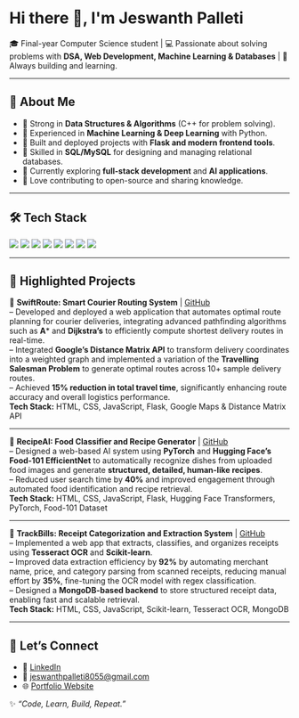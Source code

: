 # Hi there 👋, I'm Jeswanth Palleti

🎓 Final-year Computer Science student | 💻 Passionate about solving problems with **DSA, Web Development, Machine Learning & Databases** | 🚀 Always building and learning.

---

## 🌟 About Me
- 🔹 Strong in **Data Structures & Algorithms** (C++ for problem solving).
- 🔹 Experienced in **Machine Learning & Deep Learning** with Python.
- 🔹 Built and deployed projects with **Flask and modern frontend tools**.
- 🔹 Skilled in **SQL/MySQL** for designing and managing relational databases.
- 🔹 Currently exploring **full-stack development** and **AI applications**.
- 🔹 Love contributing to open-source and sharing knowledge.

---

## 🛠️ Tech Stack
<p>
  <img src="https://img.shields.io/badge/C++-00599C?style=for-the-badge&logo=c%2B%2B&logoColor=white"/>
  <img src="https://img.shields.io/badge/Python-3776AB?style=for-the-badge&logo=python&logoColor=white"/>
  <img src="https://img.shields.io/badge/Flask-000000?style=for-the-badge&logo=flask&logoColor=white"/>
  <img src="https://img.shields.io/badge/TailwindCSS-06B6D4?style=for-the-badge&logo=tailwindcss&logoColor=white"/>
  <img src="https://img.shields.io/badge/HTML5-E34F26?style=for-the-badge&logo=html5&logoColor=white"/>
  <img src="https://img.shields.io/badge/CSS3-1572B6?style=for-the-badge&logo=css3&logoColor=white"/>
  <img src="https://img.shields.io/badge/JavaScript-F7DF1E?style=for-the-badge&logo=javascript&logoColor=black"/>
  <img src="https://img.shields.io/badge/MySQL-4479A1?style=for-the-badge&logo=mysql&logoColor=white"/>
</p>

---

## 🚀 Highlighted Projects

🔹 **SwiftRoute: Smart Courier Routing System** | [GitHub](https://github.com/JeswanthPalleti-01/smart-courier-routing)  
– Developed and deployed a web application that automates optimal route planning for courier deliveries, integrating advanced pathfinding algorithms such as **A*** and **Dijkstra’s** to efficiently compute shortest delivery routes in real-time.  
– Integrated **Google’s Distance Matrix API** to transform delivery coordinates into a weighted graph and implemented a variation of the **Travelling Salesman Problem** to generate optimal routes across 10+ sample delivery routes.  
– Achieved **15% reduction in total travel time**, significantly enhancing route accuracy and overall logistics performance.  
**Tech Stack:** HTML, CSS, JavaScript, Flask, Google Maps & Distance Matrix API  

---

🔹 **RecipeAI: Food Classifier and Recipe Generator** | [GitHub](https://github.com/JeswanthPalleti-01/RecipeAI)  
– Designed a web-based AI system using **PyTorch** and **Hugging Face’s Food-101 EfficientNet** to automatically recognize dishes from uploaded food images and generate **structured, detailed, human-like recipes**.  
– Reduced user search time by **40%** and improved engagement through automated food identification and recipe retrieval.  
**Tech Stack:** HTML, CSS, JavaScript, Flask, Hugging Face Transformers, PyTorch, Food-101 Dataset  

---

🔹 **TrackBills: Receipt Categorization and Extraction System** | [GitHub](https://github.com/JeswanthPalleti-01/receipt_categorizer)  
– Implemented a web app that extracts, classifies, and organizes receipts using **Tesseract OCR** and **Scikit-learn**.  
– Improved data extraction efficiency by **92%** by automating merchant name, price, and category parsing from scanned receipts, reducing manual effort by **35%**, fine-tuning the OCR model with regex classification.  
– Designed a **MongoDB-based backend** to store structured receipt data, enabling fast and scalable retrieval.  
**Tech Stack:** HTML, CSS, JavaScript, Scikit-learn, Tesseract OCR, MongoDB  

---


## 🤝 Let’s Connect
- 💼 [LinkedIn](https://www.linkedin.com/in/jeswanth-palleti-8o55/)  
- 📧 jeswanthpalleti8055@gmail.com  
- 🌐 [Portfolio Website](https://jeswanth-portfolio-rho.vercel.app/)  

✨ *“Code, Learn, Build, Repeat.”*
